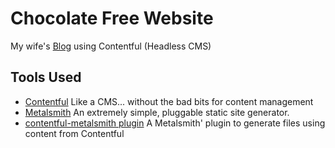 # Chocolate Free Website
My wife's [Blog](http://chocolate-free.com/) using Contentful (Headless CMS) 

## Tools Used
* [Contentful](http://contentful.com) Like a CMS... without the bad bits for content management
* [Metalsmith](http://www.metalsmith.io/) An extremely simple, pluggable static site generator.
* [contentful-metalsmith plugin](https://github.com/contentful/contentful-metalsmith) A Metalsmith' plugin to generate files using content from Contentful
